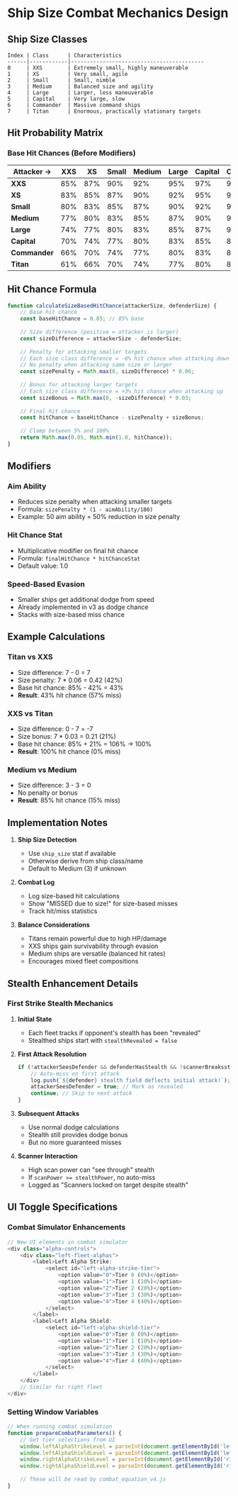 # Ship Size Combat Mechanics Design

## Ship Size Classes

```
Index | Class      | Characteristics
------|------------|------------------------------------------
0     | XXS        | Extremely small, highly maneuverable
1     | XS         | Very small, agile
2     | Small      | Small, nimble
3     | Medium     | Balanced size and agility
4     | Large      | Larger, less maneuverable
5     | Capital    | Very large, slow
6     | Commander  | Massive command ships
7     | Titan      | Enormous, practically stationary targets
```

## Hit Probability Matrix

### Base Hit Chances (Before Modifiers)

| Attacker → | XXS   | XS    | Small | Medium | Large | Capital | Commander | Titan |
|------------|-------|-------|-------|--------|-------|---------|-----------|--------|
| **XXS**    | 85%   | 87%   | 90%   | 92%    | 95%   | 97%     | 99%       | 100%   |
| **XS**     | 83%   | 85%   | 87%   | 90%    | 92%   | 95%     | 97%       | 99%    |
| **Small**  | 80%   | 83%   | 85%   | 87%    | 90%   | 92%     | 95%       | 97%    |
| **Medium** | 77%   | 80%   | 83%   | 85%    | 87%   | 90%     | 92%       | 95%    |
| **Large**  | 74%   | 77%   | 80%   | 83%    | 85%   | 87%     | 90%       | 92%    |
| **Capital**| 70%   | 74%   | 77%   | 80%    | 83%   | 85%     | 87%       | 90%    |
| **Commander**| 66% | 70%   | 74%   | 77%    | 80%   | 83%     | 85%       | 87%    |
| **Titan**  | 61%   | 66%   | 70%   | 74%    | 77%   | 80%     | 83%       | 85%    |

## Hit Chance Formula

```javascript
function calculateSizeBasedHitChance(attackerSize, defenderSize) {
    // Base hit chance
    const baseHitChance = 0.85; // 85% base
    
    // Size difference (positive = attacker is larger)
    const sizeDifference = attackerSize - defenderSize;
    
    // Penalty for attacking smaller targets
    // Each size class difference = -6% hit chance when attacking down
    // No penalty when attacking same size or larger
    const sizePenalty = Math.max(0, sizeDifference) * 0.06;
    
    // Bonus for attacking larger targets
    // Each size class difference = +3% hit chance when attacking up
    const sizeBonus = Math.max(0, -sizeDifference) * 0.03;
    
    // Final hit chance
    const hitChance = baseHitChance - sizePenalty + sizeBonus;
    
    // Clamp between 5% and 100%
    return Math.max(0.05, Math.min(1.0, hitChance));
}
```

## Modifiers

### Aim Ability
- Reduces size penalty when attacking smaller targets
- Formula: `sizePenalty * (1 - aimAbility/100)`
- Example: 50 aim ability = 50% reduction in size penalty

### Hit Chance Stat
- Multiplicative modifier on final hit chance
- Formula: `finalHitChance * hitChanceStat`
- Default value: 1.0

### Speed-Based Evasion
- Smaller ships get additional dodge from speed
- Already implemented in v3 as dodge chance
- Stacks with size-based miss chance

## Example Calculations

### Titan vs XXS
- Size difference: 7 - 0 = 7
- Size penalty: 7 * 0.06 = 0.42 (42%)
- Base hit chance: 85% - 42% = 43%
- **Result**: 43% hit chance (57% miss)

### XXS vs Titan
- Size difference: 0 - 7 = -7
- Size bonus: 7 * 0.03 = 0.21 (21%)
- Base hit chance: 85% + 21% = 106% → 100%
- **Result**: 100% hit chance (0% miss)

### Medium vs Medium
- Size difference: 3 - 3 = 0
- No penalty or bonus
- **Result**: 85% hit chance (15% miss)

## Implementation Notes

1. **Ship Size Detection**
   - Use `ship_size` stat if available
   - Otherwise derive from ship class/name
   - Default to Medium (3) if unknown

2. **Combat Log**
   - Log size-based hit calculations
   - Show "MISSED due to size!" for size-based misses
   - Track hit/miss statistics

3. **Balance Considerations**
   - Titans remain powerful due to high HP/damage
   - XXS ships gain survivability through evasion
   - Medium ships are versatile (balanced hit rates)
   - Encourages mixed fleet compositions

## Stealth Enhancement Details

### First Strike Stealth Mechanics

1. **Initial State**
   - Each fleet tracks if opponent's stealth has been "revealed"
   - Stealthed ships start with `stealthRevealed = false`

2. **First Attack Resolution**
   ```javascript
   if (!attackerSeesDefender && defenderHasStealth && !scannerBreaksstealth) {
       // Auto-miss on first attack
       log.push(`${defender} stealth field deflects initial attack!`);
       attackerSeesDefender = true; // Mark as revealed
       continue; // Skip to next attack
   }
   ```

3. **Subsequent Attacks**
   - Use normal dodge calculations
   - Stealth still provides dodge bonus
   - But no more guaranteed misses

4. **Scanner Interaction**
   - High scan power can "see through" stealth
   - If `scanPower >= stealthPower`, no auto-miss
   - Logged as "Scanners locked on target despite stealth"

## UI Toggle Specifications

### Combat Simulator Enhancements

```javascript
// New UI elements in combat simulator
<div class="alpha-controls">
    <div class="left-fleet-alphas">
        <label>Left Alpha Strike: 
            <select id="left-alpha-strike-tier">
                <option value="0">Tier 0 (0%)</option>
                <option value="1">Tier 1 (10%)</option>
                <option value="2">Tier 2 (20%)</option>
                <option value="3">Tier 3 (30%)</option>
                <option value="4">Tier 4 (40%)</option>
            </select>
        </label>
        <label>Left Alpha Shield:
            <select id="left-alpha-shield-tier">
                <option value="0">Tier 0 (0%)</option>
                <option value="1">Tier 1 (10%)</option>
                <option value="2">Tier 2 (20%)</option>
                <option value="3">Tier 3 (30%)</option>
                <option value="4">Tier 4 (40%)</option>
            </select>
        </label>
    </div>
    // Similar for right fleet
</div>
```

### Setting Window Variables

```javascript
// When running combat simulation
function prepareCombatParameters() {
    // Get tier selections from UI
    window.leftAlphaStrikeLevel = parseInt(document.getElementById('left-alpha-strike-tier').value);
    window.leftAlphaShieldLevel = parseInt(document.getElementById('left-alpha-shield-tier').value);
    window.rightAlphaStrikeLevel = parseInt(document.getElementById('right-alpha-strike-tier').value);
    window.rightAlphaShieldLevel = parseInt(document.getElementById('right-alpha-shield-tier').value);
    
    // These will be read by combat_equation_v4.js
}
```
